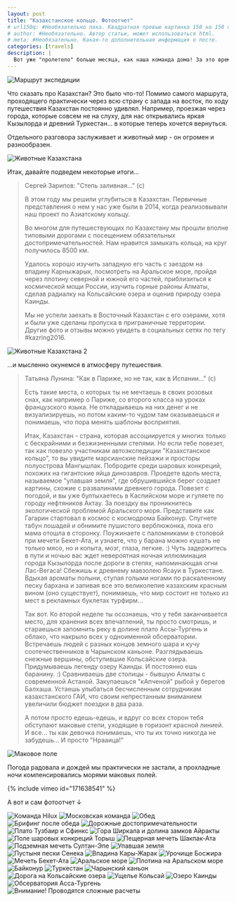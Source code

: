 ```yaml
---
layout: post
title: "Казахстанское кольцо. Фотоотчет"
# url150q: #Необязательно пока. Квадратная превью картинка 150 на 150 пикселей
# author: #Необязательно. Автор статьи, может использоваться html.
# meta: #Необязательно. Какая-то дополнительная информация о посте.
categories: [travels]
description: |
  Вот уже "пролетело" больше месяца, как наша команда дома! За это время мы успели хорошенько выспаться, собрать подборку фотографий и видео, рассказывающую о поездке, а также отзывы участников.
---
```


![Маршрут экспедиции](https://pbs.twimg.com/media/ChelttCUUAAE_oI.jpg:large)

Что сказать про Казахстан? Это было что-то! Помимо самого маршрута, проходящего практически через всю страну с запада на восток, по ходу путешествия Казахстан постоянно удивлял. Например, проезжая через города, которые совсем не на слуху, для нас открывались яркая Кызылорда и древний Туркестан... в которые теперь хочется вернуться.

Отдельного разговора заслуживает и животный мир - он огромен и разнообразен.

![Животные Казахстана](https://pbs.twimg.com/media/CucAf6UW8AAr9wc.jpg:large)

Итак, давайте подведем некоторые итоги...

> Сергей Зарипов: "Степь заливная..." (c)
>
> В этом году мы решили углубиться в Казахстан. Первичные представления о нем у нас уже были в 2014, когда реализовывали наш проект по Азиатскому кольцу.
>
> Во многом для путешествующих по Казахстану мы прошли вполне типовыми дорогами с посещением обязательных достопримечательностей. Нам нравится замыкать кольца, на круг получилось 8500 км. 
>
> Удалось хорошо изучить западную его часть с заездом на впадину Карныжарык, посмотреть на Аральское море, пройдя через плотину северной и южной его частей, приблизиться к космической мощи России, изучить горные районы Алматы, сделав радиалку на Кольсайские озера и оценив природу озера Каинды.
>
> Мы не успели заехать в Восточный Казахстан с его озерами, хотя и были уже сделаны пропуска в приграничные территории. Другие фото и отзывы можно увидеть в социальных сетях по тегу #kazring2016.

![Животные Казахстана 2](https://pbs.twimg.com/media/CucAf6MXgAAQBiU.jpg:large)

...и мысленно окунемся в атмосферу путешествия.

> Татьяна Лунина: "Как в Париже, но не так, как в Испании..." (c)
>
> Есть такие места, о которых ты не мечтаешь в своих розовых снах, как например о Париже, со второго класса на уроках французского языка. Не откладываешь на них денег и не визуализируешь, но потом каким-то чудом там оказываешься и понимаешь, что пора менять шаблоны восприятия.
>
> Итак, Казахстан - страна, которая ассоциируется у многих только с бескрайними и безжизненными степями. Но если тебе повезет, так как повезло участникам автоэкспедиции "Казахстанское кольцо", то вы увидите марсианские пейзажи и просторы полуострова Мангышлак. Побродите среди шаровых конкреций, похожих на гигантские яйца динозавров. Проедете вдоль места, называемое "упавшая земля", где обрушившийся берег создает картины, схожие с развалинами древнего города. Повезет с погодой, и вы уже бултыхаетесь в Каспийском море и гуляете по городу нефтяников Актау. За поездку вы проникнитесь экологической проблемой Аральского моря. Представите как Гагарин стартовал в космос с космодрома Байконур. Спугнете табун лошадей и обнимите пушистого верблюжонка, пока его мама отошла в сторонку. Поужинаете с паломниками в столовой при мечети Бекет-Ата, и узнаете, что у барана можно кушать не только мясо, но и копыта, мозг, глаза, легкие. :) Чуть задержитесь в пути и ночью вас ждет невероятная ночная иллюминация города Кызылорда после дороги в степях, напоминающая огни Лас-Вегаса! Сбежишь к древнему мавзолею Ясауи в Туркестане. Вдыхая ароматы полыни, ступая голыми ногами по раскаленному песку бархана и запивая все это великолепие казахским красным вином (оно существует), понимаешь, что мир состоит не только из мест в рекламных буклетах турфирм...
>
> Так вот. Ко второй неделе ты осознаешь, что у тебя заканчивается место, для хранения всех впечатлений, ты просто смотришь, и стараешься запомнить реку в долине плато Ассы-Тургень и облако, что накрыло всех у одноименной обсерватории. Встречаешь людей с разных концов земного шара и кучу соотечественников в Чарынском каньоне. Разглядываешь снежные вершины, обступившие Кольсайские озера. Придумываешь легенду озеру Каинды. И постоянно ешь баранину. :) Сравниваешь две столицы - бывшую Алматы с современной Астаной. Закупаешься "кАпченой" рыбой у берегов Балхаша. Устаешь улыбаться бесчисленным сотрудникам казахстанского ГАИ, что своим непрестанным вниманием увеличили бюджет поездки в два раза.
>
> А потом просто едешь-едешь, и вдруг со всех сторон тебя обступают маковые степи, уходящие в горизонт красной линией. И все... ты как девочка понимаешь, что ты их точно никогда не забудешь... И просто "Нрааица!"

![Маковое поле](https://pbs.twimg.com/media/Cub8I-OXEAAsSPY.jpg:large)

Погода радовала и дождей мы практически не застали, а прохладные ночи компенсировались морями маковых полей.

{% include vimeo id="171638541" %}

А вот и сам фотоотчет ↓

![Команда Hilux](https://pbs.twimg.com/media/CgwgiGcXEAAG3VG.jpg:large)
![Московская команда](https://pbs.twimg.com/media/CgwgiGhWkAAyjK7.jpg:large)
![Обед](https://pbs.twimg.com/media/Cg1pLyyXEAAoj4W.jpg:large)
![Брифинг после обеда](https://pbs.twimg.com/media/Cg1pLyOWsAEwLUr.jpg:large)
![Дорожные достопримечательности](https://pbs.twimg.com/media/Cg9C6tlWUAAbYHH.jpg:large)
![Плато Тузбаир и Сфинкс](https://pbs.twimg.com/media/Cg9JLUbW0AAMIyN.jpg:large)
![Гора Ширкала и долина замков Айракты](https://pbs.twimg.com/media/ChGhY2vU4AABC4A.jpg:large)
![Поле шаровых конкреций Торыш](https://pbs.twimg.com/media/ChGjX04UYAExjj9.jpg:large)
![Пещерная мечеть Шакпак-Ата](https://pbs.twimg.com/media/ChHbSveWUAA7Fwl.jpg:large)
![Подземная мечеть Султан-Эпе](https://pbs.twimg.com/media/Cheu9IYUoAErGDf.jpg:large)
![Упавшая земля](https://pbs.twimg.com/media/ChewKPHUcAAnuIu.jpg:large)
![Пустыня пески Сенека](https://pbs.twimg.com/media/ChexziIU8AA0qty.jpg:large)
![Впадина Кары-Жарак](https://pbs.twimg.com/media/Che0nbbU4AASdV_.jpg:large)
![Урочище Босжира](https://pbs.twimg.com/media/ChldYEUXIAETeip.jpg:large)
![Мечеть Бекет-Ата](https://pbs.twimg.com/media/ChlgxvFWkAAmhX5.jpg:large)
![Аральское море](https://pbs.twimg.com/media/CjQHh3GWkAQrCA4.jpg:large)
![Плотина на Аральском море](https://pbs.twimg.com/media/CjQHh3JXAAAYkTJ.jpg:large)
![Байконур](https://pbs.twimg.com/media/CjSzVTAWUAEiyQB.jpg:large)
![Туркестан](https://pbs.twimg.com/media/CjX65EpUoAA4GB3.jpg:large)
![Чарынский каньон](https://pbs.twimg.com/media/CjYVFV8UkAA_JKa.jpg:large)
![Дорога на Кольсайские озера](https://pbs.twimg.com/media/CjdV5CoWkAAefEn.jpg:large)
![Ущелье Кольсай](https://pbs.twimg.com/media/Cj0MFjfVAAEzP2Y.jpg:large)
![Озеро Каинды](https://pbs.twimg.com/media/Cj14_OjXAAEvt2y.jpg:large)
![Обсерватория Асса-Тургень](https://pbs.twimg.com/media/Cub7g46W8AADhVo.jpg:large)
![Внимание! Проводятся сложные расчеты](https://pbs.twimg.com/media/Cub-ODUWIAEkgLO.jpg:large)